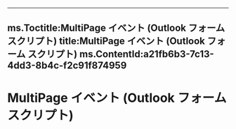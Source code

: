 

---
ms.Toctitle:MultiPage イベント (Outlook フォーム スクリプト)
title:MultiPage イベント (Outlook フォーム スクリプト)
ms.ContentId:a21fb6b3-7c13-4dd3-8b4c-f2c91f874959
---
# MultiPage イベント (Outlook フォーム スクリプト)





